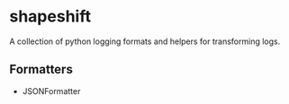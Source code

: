 shapeshift
==========
A collection of python logging formats and helpers for transforming logs.

## Formatters
- JSONFormatter

